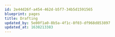 ```yaml
---
id: 2e44d26f-a454-462d-b5f7-34b5d1591565
blueprint: pages
title: Drafting
updated_by: 5e00f1a0-8b5a-4f1c-8f03-df968d853897
updated_at: 1638213383
---
```

